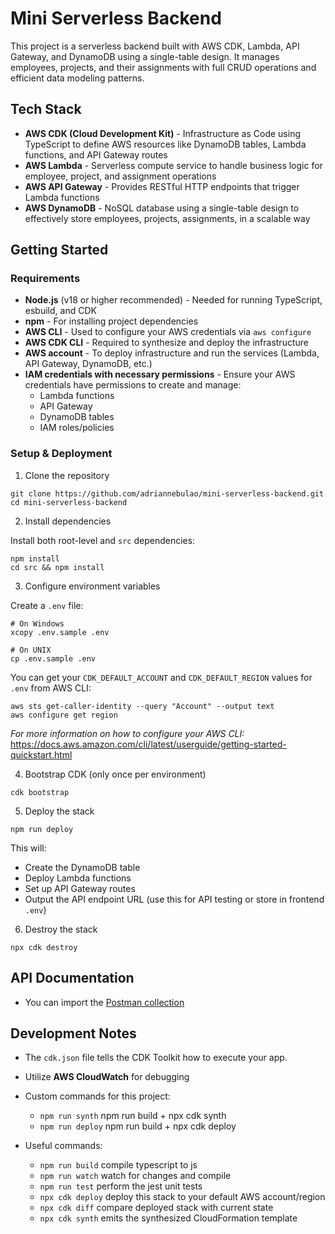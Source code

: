 # Mini Serverless Backend

This project is a serverless backend built with AWS CDK, Lambda, API Gateway, and DynamoDB using a single-table design. It manages employees, projects, and their assignments with full CRUD operations and efficient data modeling patterns.

## Tech Stack

- **AWS CDK (Cloud Development Kit)** - Infrastructure as Code using TypeScript to define AWS resources like DynamoDB tables, Lambda functions, and API Gateway routes
- **AWS Lambda** - Serverless compute service to handle business logic for employee, project, and assignment operations
- **AWS API Gateway** - Provides RESTful HTTP endpoints that trigger Lambda functions
- **AWS DynamoDB** - NoSQL database using a single-table design to effectively store employees, projects, assignments, in a scalable way

## Getting Started

### Requirements

- **Node.js** (v18 or higher recommended) - Needed for running TypeScript, esbuild, and CDK
- **npm** - For installing project dependencies
- **AWS CLI** - Used to configure your AWS credentials via `aws configure`
- **AWS CDK CLI** - Required to synthesize and deploy the infrastructure
- **AWS account** - To deploy infrastructure and run the services (Lambda, API Gateway, DynamoDB, etc.)
- **IAM credentials with necessary permissions** - Ensure your AWS credentials have permissions to create and manage:
  - Lambda functions
  - API Gateway
  - DynamoDB tables
  - IAM roles/policies

### Setup & Deployment

1. Clone the repository

```
git clone https://github.com/adriannebulao/mini-serverless-backend.git
cd mini-serverless-backend
```

2. Install dependencies

Install both root-level and `src` dependencies:

```
npm install
cd src && npm install
```

3. Configure environment variables

Create a `.env` file:

```
# On Windows
xcopy .env.sample .env
```

```
# On UNIX
cp .env.sample .env
```

You can get your `CDK_DEFAULT_ACCOUNT` and `CDK_DEFAULT_REGION` values for `.env` from AWS CLI:

```
aws sts get-caller-identity --query "Account" --output text
aws configure get region
```

_For more information on how to configure your AWS CLI:_ https://docs.aws.amazon.com/cli/latest/userguide/getting-started-quickstart.html

4. Bootstrap CDK (only once per environment)

```
cdk bootstrap
```

5. Deploy the stack

```
npm run deploy
```

This will:

- Create the DynamoDB table
- Deploy Lambda functions
- Set up API Gateway routes
- Output the API endpoint URL (use this for API testing or store in frontend `.env`)

6. Destroy the stack

```
npx cdk destroy
```

## API Documentation

- You can import the [Postman collection](mini-serverless-backend-api.json)

## Development Notes

- The `cdk.json` file tells the CDK Toolkit how to execute your app.
- Utilize **AWS CloudWatch** for debugging

- Custom commands for this project:

  - `npm run synth` npm run build + npx cdk synth
  - `npm run deploy` npm run build + npx cdk deploy

- Useful commands:
  - `npm run build` compile typescript to js
  - `npm run watch` watch for changes and compile
  - `npm run test` perform the jest unit tests
  - `npx cdk deploy` deploy this stack to your default AWS account/region
  - `npx cdk diff` compare deployed stack with current state
  - `npx cdk synth` emits the synthesized CloudFormation template
